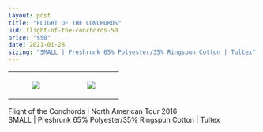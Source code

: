 ```yaml
---
layout: post
title: "FLIGHT OF THE CONCHORDS"
uid: flight-of-the-conchords-50
price: "$50"
date: 2021-01-28
sizing: "SMALL | Preshrunk 65% Polyester/35% Ringspun Cotton | Tultex"
---
```




<table style="width:100%;"><tr><td style="vertical-align:top;">
      <figure class="tmblr-full" data-orig-height="2048" data-orig-width="1365" data-orig-src="https://concertshirts.netlify.app/shirts/0251/0251-01.jpg"><img src="https://64.media.tumblr.com/e6777ca8bb499b61715b8125f4eb5895/1e768bb258254628-77/s540x810/27169fb4c6f4c0a4719340ea91e72398ed97e0e7.jpg" data-orig-height="2048" data-orig-width="1365" data-orig-src="https://concertshirts.netlify.app/shirts/0251/0251-01.jpg"/></figure></td>
    <td style="vertical-align:top;">
      <figure class="tmblr-full" data-orig-height="2048" data-orig-width="1365" data-orig-src="https://concertshirts.netlify.app/shirts/0251/0251-02.jpg"><img src="https://64.media.tumblr.com/c55298ea559c344fd8dc87a01d0d56f0/1e768bb258254628-9c/s540x810/262b270f2220f63cdd7e40080274f776f479c533.jpg" data-orig-height="2048" data-orig-width="1365" data-orig-src="https://concertshirts.netlify.app/shirts/0251/0251-02.jpg"/></figure></td>
  </tr></table><p>
  Flight of the Conchords | North American Tour 2016<br/>SMALL | Preshrunk 65% Polyester/35% Ringspun Cotton | Tultex
</p>
